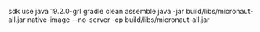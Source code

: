 sdk use java 19.2.0-grl
gradle clean assemble
java -jar build/libs/micronaut-all.jar
native-image --no-server -cp build/libs/micronaut-all.jar